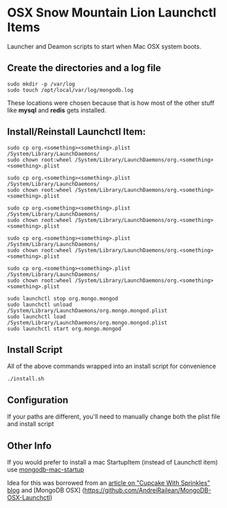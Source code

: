 OSX Snow Mountain Lion Launchctl Items
===
Launcher and Deamon scripts to start when Mac OSX system boots.

Create the directories and a log file
---
    sudo mkdir -p /var/log
    sudo touch /opt/local/var/log/mongodb.log

These locations were chosen because that is how most of the other stuff like **mysql** and **redis** gets installed.

Install/Reinstall Launchctl Item:
---
    sudo cp org.<something><something>.plist /System/Library/LaunchDaemons/
    sudo chown root:wheel /System/Library/LaunchDaemons/org.<something><something>.plist

    sudo cp org.<something><something>.plist /System/Library/LaunchDaemons/
    sudo chown root:wheel /System/Library/LaunchDaemons/org.<something><something>.plist

    sudo cp org.<something><something>.plist /System/Library/LaunchDaemons/
    sudo chown root:wheel /System/Library/LaunchDaemons/org.<something><something>.plist

    sudo cp org.<something><something>.plist /System/Library/LaunchDaemons/
    sudo chown root:wheel /System/Library/LaunchDaemons/org.<something><something>.plist

    sudo cp org.<something><something>.plist /System/Library/LaunchDaemons/
    sudo chown root:wheel /System/Library/LaunchDaemons/org.<something><something>.plist

    sudo launchctl stop org.mongo.mongod
    sudo launchctl unload /System/Library/LaunchDaemons/org.mongo.mongod.plist
    sudo launchctl load /System/Library/LaunchDaemons/org.mongo.mongod.plist
    sudo launchctl start org.mongo.mongod`

Install Script
---
All of the above commands wrapped into an install script for convenience

    ./install.sh

Configuration
---
If your paths are different, you'll need to manually change both the plist file and install script

Other Info
---
If you would prefer to install a mac StartupItem (instead of Launchctl item) use [mongodb-mac-startup](http://github.com/bratta/mongodb-mac-startup)

Idea for this was borrowed from an [article on "Cupcake With Sprinkles" blog](http://www.cupcakewithsprinkles.com/mongodb-startup-item/) and [MongoDB OSX] (https://github.com/AndreiRailean/MongoDB-OSX-Launchctl)
